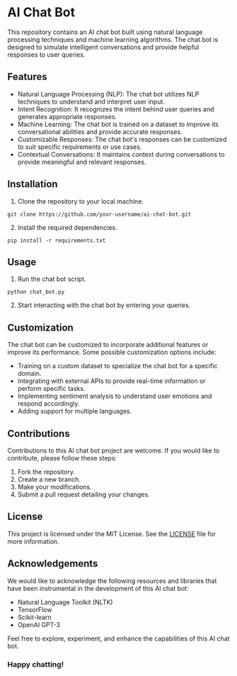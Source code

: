 # AI Chat Bot

This repository contains an AI chat bot built using natural language processing techniques and machine learning algorithms. The chat bot is designed to simulate intelligent conversations and provide helpful responses to user queries.

## Features

- Natural Language Processing (NLP): The chat bot utilizes NLP techniques to understand and interpret user input.
- Intent Recognition: It recognizes the intent behind user queries and generates appropriate responses.
- Machine Learning: The chat bot is trained on a dataset to improve its conversational abilities and provide accurate responses.
- Customizable Responses: The chat bot's responses can be customized to suit specific requirements or use cases.
- Contextual Conversations: It maintains context during conversations to provide meaningful and relevant responses.

## Installation

1. Clone the repository to your local machine.
```
git clone https://github.com/your-username/ai-chat-bot.git
```

2. Install the required dependencies.
```
pip install -r requirements.txt
```

## Usage

1. Run the chat bot script.
```
python chat_bot.py
```

2. Start interacting with the chat bot by entering your queries.

## Customization

The chat bot can be customized to incorporate additional features or improve its performance. Some possible customization options include:

- Training on a custom dataset to specialize the chat bot for a specific domain.
- Integrating with external APIs to provide real-time information or perform specific tasks.
- Implementing sentiment analysis to understand user emotions and respond accordingly.
- Adding support for multiple languages.

## Contributions

Contributions to this AI chat bot project are welcome. If you would like to contribute, please follow these steps:

1. Fork the repository.
2. Create a new branch.
3. Make your modifications.
4. Submit a pull request detailing your changes.

## License

This project is licensed under the MIT License. See the [LICENSE](LICENSE) file for more information.

## Acknowledgements

We would like to acknowledge the following resources and libraries that have been instrumental in the development of this AI chat bot:

- Natural Language Toolkit (NLTK)
- TensorFlow
- Scikit-learn
- OpenAI GPT-3

Feel free to explore, experiment, and enhance the capabilities of this AI chat bot. 

### Happy chatting!
